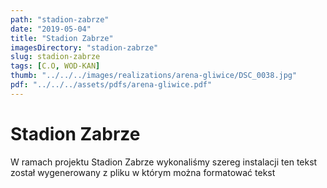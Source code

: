 ```yaml
---
path: "stadion-zabrze"
date: "2019-05-04"
title: "Stadion Zabrze"
imagesDirectory: "stadion-zabrze"
slug: stadion-zabrze
tags: [C.O, WOD-KAN]
thumb: "../../../images/realizations/arena-gliwice/DSC_0038.jpg"
pdf: "../../../assets/pdfs/arena-gliwice.pdf"
---
```


# Stadion Zabrze

W ramach projektu Stadion Zabrze wykonaliśmy szereg instalacji 
ten tekst został wygenerowany z pliku w którym można formatować tekst
